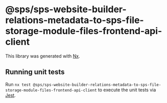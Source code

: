 # @sps/sps-website-builder-relations-metadata-to-sps-file-storage-module-files-frontend-api-client

This library was generated with [Nx](https://nx.dev).

## Running unit tests

Run `nx test @sps/sps-website-builder-relations-metadata-to-sps-file-storage-module-files-frontend-api-client` to execute the unit tests via [Jest](https://jestjs.io).
